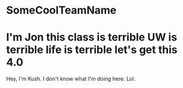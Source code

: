 # SomeCoolTeamName

# I'm Jon this class is terrible UW is terrible life is terrible let's get this 4.0
Hey, I'm Kush.
I don't know what I'm doing here.
Lol.
